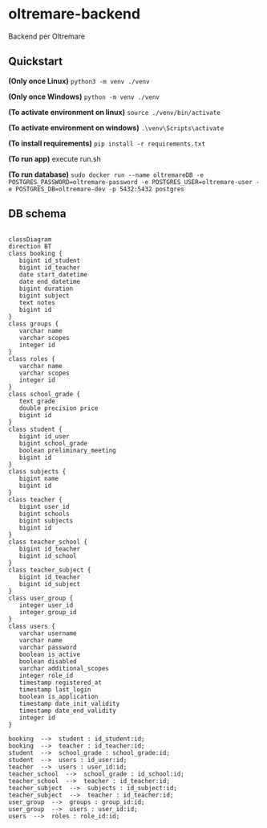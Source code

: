# oltremare-backend
Backend per Oltremare


## Quickstart

**(Only once Linux)** `python3 -m venv ./venv`

**(Only once Windows)** `python -m venv ./venv`

**(To activate environment on linux)** `source ./venv/bin/activate`

**(To activate environment on windows)** `.\venv\Scripts\activate`

**(To install requirements)** `pip install -r requirements.txt`

**(To run app)** execute run.sh

**(To run database)** `sudo docker run --name oltremareDB -e POSTGRES_PASSWORD=oltremare-password -e POSTGRES_USER=oltremare-user -e POSTGRES_DB=oltremare-dev -p 5432:5432 postgres`


## DB schema

```mermaid

classDiagram
direction BT
class booking {
   bigint id_student
   bigint id_teacher
   date start_datetime
   date end_datetime
   bigint duration
   bigint subject
   text notes
   bigint id
}
class groups {
   varchar name
   varchar scopes
   integer id
}
class roles {
   varchar name
   varchar scopes
   integer id
}
class school_grade {
   text grade
   double precision price
   bigint id
}
class student {
   bigint id_user
   bigint school_grade
   boolean preliminary_meeting
   bigint id
}
class subjects {
   bigint name
   bigint id
}
class teacher {
   bigint user_id
   bigint schools
   bigint subjects
   bigint id
}
class teacher_school {
   bigint id_teacher
   bigint id_school
}
class teacher_subject {
   bigint id_teacher
   bigint id_subject
}
class user_group {
   integer user_id
   integer group_id
}
class users {
   varchar username
   varchar name
   varchar password
   boolean is_active
   boolean disabled
   varchar additional_scopes
   integer role_id
   timestamp registered_at
   timestamp last_login
   boolean is_application
   timestamp date_init_validity
   timestamp date_end_validity
   integer id
}

booking  -->  student : id_student:id;
booking  -->  teacher : id_teacher:id;
student  -->  school_grade : school_grade:id;
student  -->  users : id_user:id;
teacher  -->  users : user_id:id;
teacher_school  -->  school_grade : id_school:id;
teacher_school  -->  teacher : id_teacher:id;
teacher_subject  -->  subjects : id_subject:id;
teacher_subject  -->  teacher : id_teacher:id;
user_group  -->  groups : group_id:id;
user_group  -->  users : user_id:id;
users  -->  roles : role_id:id;